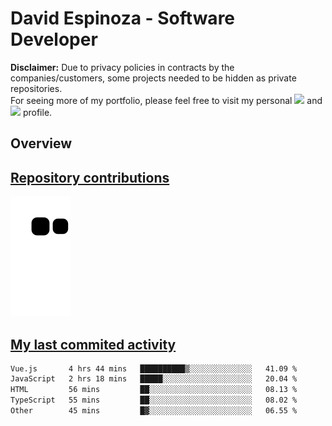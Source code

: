 # David Espinoza - Software Developer
<div id="links">
  <p>
    <strong>Disclaimer:</strong> Due to privacy policies in contracts by the companies/customers, some projects needed to be hidden as private repositories. <br />
For seeing more of my portfolio, please feel free to visit my personal <a href="https://davidespinoza.dev" target="_blank"><img src="https://img.shields.io/badge/website-000000?style=for-the-badge&logo=About.me&logoColor=white" target="_blank"></a> and <a href="https://www.linkedin.com/in/despinozap" target="_blank"><img src="https://img.shields.io/badge/LinkedIn-0077B5?style=for-the-badge&logo=linkedin&logoColor=white" target="_blank"></a> profile.
  </p>
</div>

## Overview

<div id="stats">
  <a href="https://github.com/despinozap">
  <!--
    <img height="180em" style="margin: 0em 10em;" src="https://github-readme-stats.vercel.app/api?username=despinozap&show_icons=true&include_all_commits=true&count_private=true&theme=default"/>
    <img height="180em" style="margin: 0em 10em;" src="https://github-readme-stats.vercel.app/api/top-langs/?username=despinozap&layout=compact&langs_count=7&theme=default"/>
  -->
</div>
 
## Repository contributions
<div id="snake"> 

  ![Snake animation](https://github.com/despinozap/despinozap/blob/output/github-contribution-grid-snake.svg)
</div>

## My last commited activity
<!--START_SECTION:waka-->

```txt
Vue.js       4 hrs 44 mins   ██████████▒░░░░░░░░░░░░░░   41.09 %
JavaScript   2 hrs 18 mins   █████░░░░░░░░░░░░░░░░░░░░   20.04 %
HTML         56 mins         ██░░░░░░░░░░░░░░░░░░░░░░░   08.13 %
TypeScript   55 mins         ██░░░░░░░░░░░░░░░░░░░░░░░   08.02 %
Other        45 mins         █▓░░░░░░░░░░░░░░░░░░░░░░░   06.55 %
```

<!--END_SECTION:waka-->
